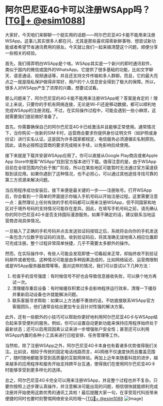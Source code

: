 # 阿尔巴尼亚4G卡可以注册WSApp吗？[[TG💪+ @esim1088](https://t.me/s/esim1088)]

大家好，今天咱们来聊聊一个挺实用的话题——阿尔巴尼亚4G卡能不能用来注册WSApp。这事儿其实很多人都在问，尤其是那些喜欢探索新鲜事物、想尝试新功能或者希望节省通讯费用的朋友。今天就让我们一起来搞清楚这个问题，顺便分享一些相关的经验。

首先，我们得弄明白WSApp是个啥。WSApp其实是一个新兴的即时通讯软件，类似于国内的微信或国外的WhatsApp。它提供了很多基础的功能，比如文字聊天、语音通话、视频通话等，并且还支持文件传输和多人群聊。而且，它的最大亮点之一就是隐私保护做得非常好，用户的个人信息安全得到了极大的保障。所以，很多人对WSApp产生了浓厚的兴趣，想要试试看。

那么问题来了，阿尔巴尼亚的4G卡能不能用来注册WSApp呢？答案是肯定的！理论上来说，只要你的手机有网络连接，无论是Wi-Fi还是移动数据，都可以顺利地完成WSApp的注册流程。不过，在实际操作过程中，可能会遇到一些小麻烦，这就需要我们提前做好准备了。

首先，你需要确保自己的阿尔巴尼亚4G卡已经激活并且能够正常使用。通常情况下，当你购买一张新的SIM卡时，运营商会要求你提供身份证明文件（如护照或身份证）进行实名认证。这是因为许多国家都规定，电信服务必须遵循实名制原则。因此，请务必按照运营商的要求完成相关手续，以免影响后续使用。

接下来就是下载并安装WSApp应用了。你可以直接从Google Play商店或者Apple App Store中搜索“WSApp”找到官方版本进行下载。值得注意的是，由于WSApp目前在全球范围内仍处于推广阶段，所以在某些地区可能暂时无法通过官方渠道获取到该应用。如果你遇到了这种情况，也不必担心，可以通过其他途径寻找可靠的第三方资源来解决问题。

当应用程序成功安装后，接下来便是最关键的一步——注册账号。打开WSApp后，你会看到一个简单的界面提示你输入手机号码以开始注册过程。这里需要注意一点：虽然理论上任何有效的手机号码都可以用来注册WSApp，但不同国家和地区对于境外号码的支持情况可能存在差异。因此，在填写手机号码之前，请先确认你的阿尔巴尼亚4G卡是否支持国际漫游服务。如果不确定的话，建议联系当地运营商咨询具体情况。

一旦输入了正确的手机号码并点击发送验证码按钮之后，系统将会向你的手机发送一条包含六位数字验证码的消息。收到验证码后，将其准确无误地填入相应位置即可完成注册。整个过程非常简单快捷，几乎不需要太多额外的操作。

然而，在实际操作中，有些人可能会发现即使一切看起来正常，却始终收不到验证码邮件或者短信。这种情况可能是由多种因素造成的，比如网络延迟、运营商限制或是WSApp服务器故障等等。面对这样的情况，我们可以尝试以下几种方法：

1. 检查手机信号强度：有时候信号不好也会导致信息接收失败，可以换个地方再试一次。
2. 清理缓存重启设备：有时候缓存积累过多会影响程序运行效率，清理一下缓存并重新启动设备也许就能解决问题。
3. 联系客服寻求帮助：如果以上方法都不奏效的话，不妨直接联系WSApp官方客服团队，他们通常会给出更加专业且针对性强的解决方案。

此外，还有一些额外的小技巧可以帮助你更好地利用阿尔巴尼亚4G卡与WSApp结合起来享受便利的服务。例如，你可以设置自动更新功能来保持应用程序始终处于最新状态；还可以启用双因素认证来进一步增强账户安全性；甚至还可以利用WSApp内置的各种小工具来进行日程安排、任务管理等工作。

当然啦，除了注册WSApp之外，阿尔巴尼亚4G卡本身也有着诸多优势值得我们关注。比如说，相较于传统的固定电话线路而言，4G网络不仅速度快而且覆盖范围广，随时随地都能享受到高质量的互联网体验。再加上近年来随着科技的进步，越来越多的应用程序和服务开始支持跨平台互通，使得我们在使用阿尔巴尼亚4G卡时能够享受到更多样化的选择。

总之，阿尔巴尼亚4G卡完全可以用来注册WSApp，并且整个过程也并不复杂。只要你按照上述步骤认真操作，并注意解决可能出现的问题，相信很快就能顺利完成注册并开始使用这款优秀的通讯工具啦！最后提醒大家一句，在享受现代科技带来便捷的同时也要时刻警惕网络安全风险哦～[[TG💪+ @esim1088](https://t.me/s/esim1088) ![Image](https://i.postimg.cc/4NQfJmqS/Snipaste-2025-05-13-00-14-12.png)]